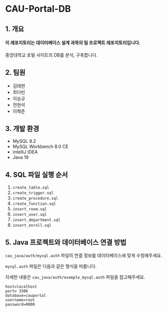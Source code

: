 # CAU-Portal-DB

## 1. 개요

#### 이 레포지토리는 데이터베이스 설계 과목의 팀 프로젝트 레포지토리입니다.

중앙대학교 포털 사이트의 DB를 분석, 구축합니다.

## 2. 팀원

- 김태현
- 최다빈
- 이승규
- 전현석
- 이혁준

## 3. 개발 환경

- MySQL 8.2
- MySQL Workbench 8.0 CE
- intelliJ IDEA
- Java 19

## 4. SQL 파일 실행 순서

1. `create_table.sql`
2. `create_trigger.sql`
3. `create_procedure.sql`
4. `create_function.sql`
5. `insert_room.sql`
6. `insert_user.sql`
7. `insert_department.sql`
8. `insert_enroll.sql`

## 5. Java 프로젝트와 데이터베이스 연결 방법 
`cau_java/auth/mysql.auth` 파일의 연결 정보를 데이터베이스에 맞게 수정해주세요.

`mysql.auth` 파일은 다음과 같은 형식을 따릅니다. 

자세한 내용은 `cau_java/auth/example_mysql.auth` 파일을 참고해주세요.

``` {text}
host=localhost
port= 3306
database=cauportal
username=root
password=0000
```
